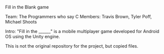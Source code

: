 Fill in the Blank game

Team: The Programmers who say C
Members: Travis Brown, Tyler Poff, Michael Shoots

Intro: "Fill in the ______" is a mobile multiplayer game developed for Android OS using the Unity engine.

This is not the original repository for the project, but copied files.
